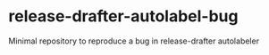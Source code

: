 # release-drafter-autolabel-bug

Minimal repository to reproduce a bug in release-drafter autolabeler
